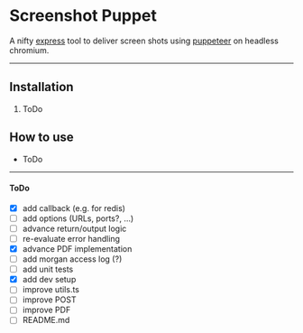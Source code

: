 # Screenshot Puppet

A nifty [express](https://expressjs.com) tool to deliver screen shots using [puppeteer](https://pptr.dev) on headless chromium.

___

## Installation

1. ToDo

## How to use

- ToDo

___

#### ToDo

- [X] add callback (e.g. for redis)
- [ ] add options (URLs, ports?, …)
- [ ] advance return/output logic
- [ ] re-evaluate error handling
- [X] advance PDF implementation
- [ ] add morgan access log (?)
- [ ] add unit tests
- [X] add dev setup
- [ ] improve utils.ts
- [ ] improve POST
- [ ] improve PDF
- [ ] README.md
